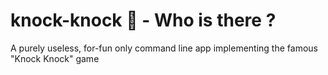 # knock-knock 🙌 - Who is there ?
A purely useless, for-fun only command line app implementing the famous "Knock Knock" game
 
